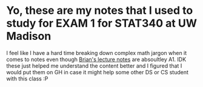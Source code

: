# Yo, these are my notes that I used to study for EXAM 1 for STAT340 at UW Madison
I feel like I have a hard time breaking down complex math jargon when it comes to notes
even though [Brian's lecture notes](https://brianreedpowers.github.io/stat340/) are absoultley A1. IDK these just helped me understand the content better
and I figured that I would put them on GH in case it might help some other DS or CS student with this class :P

